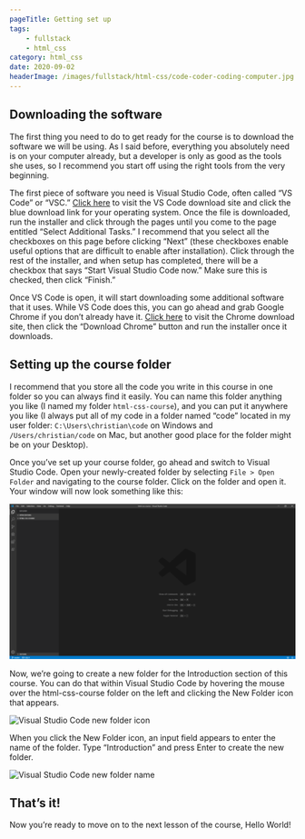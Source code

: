 ```yaml
---
pageTitle: Getting set up
tags:
    - fullstack
    - html_css
category: html_css
date: 2020-09-02
headerImage: /images/fullstack/html-css/code-coder-coding-computer.jpg
---
```


## Downloading the software

The first thing you need to do to get ready for the course is to download the software we will be using. As I said before, everything you absolutely need is on your computer already, but a developer is only as good as the tools she uses, so I recommend you start off using the right tools from the very beginning.

The first piece of software you need is Visual Studio Code, often called “VS Code” or “VSC.” [Click here](https://code.visualstudio.com/download) to visit the VS Code download site and click the blue download link for your operating system. Once the file is downloaded, run the installer and click through the pages until you come to the page entitled “Select Additional Tasks.” I recommend that you select all the checkboxes on this page before clicking “Next” (these checkboxes enable useful options that are difficult to enable after installation). Click through the rest of the installer, and when setup has completed, there will be a checkbox that says “Start Visual Studio Code now.” Make sure this is checked, then click “Finish.”

Once VS Code is open, it will start downloading some additional software that it uses. While VS Code does this, you can go ahead and grab Google Chrome if you don’t already have it. [Click here](https://www.google.com/chrome/) to visit the Chrome download site, then click the “Download Chrome” button and run the installer once it downloads.

## Setting up the course folder
   
I recommend that you store all the code you write in this course in one folder so you can always find it easily. You can name this folder anything you like (I named my folder `html-css-course`), and you can put it anywhere you like (I always put all of my code in a folder named “code” located in my user folder: `C:\Users\christian\code` on Windows and `/Users/christian/code` on Mac, but another good place for the folder might be on your Desktop).
   
Once you’ve set up your course folder, go ahead and switch to Visual Studio Code. Open your newly-created folder by selecting `File > Open Folder` and navigating to the course folder. Click on the folder and open it. Your window will now look something like this:

![Visual Studio Code window](/images/fullstack/html-css/vscode-initial.png)

Now, we’re going to create a new folder for the Introduction section of this course. You can do that within Visual Studio Code by hovering the mouse over the html-css-course folder on the left and clicking the New Folder icon that appears.

![Visual Studio Code new folder icon](/images/fullstack/html-css/vscode-new-folder.png)

When you click the New Folder icon, an input field appears to enter the name of the folder. Type “Introduction” and press Enter to create the new folder.

![Visual Studio Code new folder name](/images/fullstack/html-css/vscode-new-folder-name.png)

## That’s it!
   
Now you’re ready to move on to the next lesson of the course, Hello World!